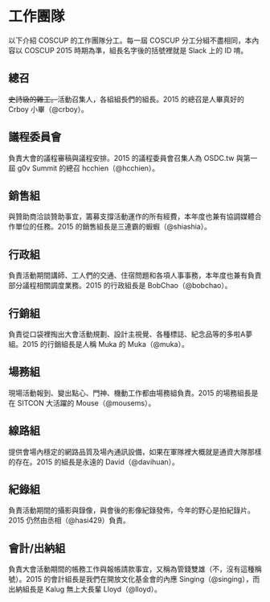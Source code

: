 # 工作團隊

以下介紹 COSCUP 的工作團隊分工。每一屆 COSCUP 分工分組不盡相同，本內容以 COSCUP 2015 時期為準，組長名字後的括號裡就是 Slack 上的 ID 唷。

## 總召

~~史詩級的雜工。~~活動召集人，各組組長們的組長。2015 的總召是人畢真好的 Crboy 小畢（@crboy）。

## 議程委員會

負責大會的議程審稿與議程安排。2015 的議程委員會召集人為 OSDC.tw 與第一屆 g0v Summit 的總召 hcchien（@hcchien）。

## 銷售組

與贊助商洽談贊助事宜，籌募支撐活動運作的所有經費，本年度也兼有協調媒體合作單位的任務。2015 的銷售組長是三連霸的蝦蝦（@shiashia）。

## 行政組

負責活動期間講師、工人們的交通、住宿問題和各項人事事務，本年度也兼有負責部分議程相關調度業務。2015 的行政組長是 BobChao（@bobchao）。

## 行銷組

負責從口袋裡掏出大會活動規劃、設計主視覺、各種標誌、紀念品等的多啦A夢組。2015 的行銷組長是人稱 Muka 的 Muka（@muka）。

## 場務組

現場活動報到、變出點心、門神、機動工作都由場務組負責。2015 的場務組長是在 SITCON 大活躍的 Mouse（@mousems）。

## 線路組

提供會場內穩定的網路品質及場內通訊設備，如果在軍隊裡大概就是通資大隊那樣的存在。2015 的組長是永遠的 David（@davihuan）。

## 紀錄組

負責活動期間的攝影與錄像，與會後的影像紀錄發佈，今年的野心是拍紀錄片。2015 仍然由丞相（@hasi429）負責。

## 會計/出納組

負責大會活動期間的帳務工作與報帳請款事宜，又稱為管錢雙雄（不，沒有這種稱號）。2015 的會計組長是我們在開放文化基金會的內應 Singing（@singing），而出納組長是 Kalug 無上大長輩 Lloyd（@lloyd）。